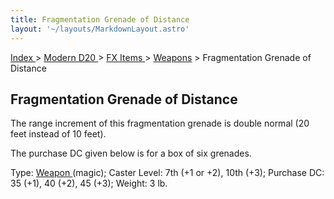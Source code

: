 ```yaml
---
title: Fragmentation Grenade of Distance
layout: '~/layouts/MarkdownLayout.astro'
---
```


[ Index ](/) > [ Modern D20 ](/modern.d20.srd) > [ FX Items ](/modern.d20.srd/fx.items) > [ Weapons](/modern.d20.srd/fx.items/weapons) > Fragmentation Grenade of Distance

##  Fragmentation Grenade of Distance

The range increment of this fragmentation grenade is double normal (20 feet
instead of 10 feet).

The purchase DC given below is for a box of six grenades.

Type: [ Weapon ](/modern.d20.srd/fx.items/weapons) (magic); Caster Level: 7th
(+1 or +2), 10th (+3); Purchase DC: 35 (+1), 40 (+2), 45 (+3); Weight: 3 lb.

